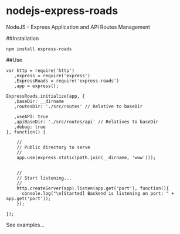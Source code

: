 nodejs-express-roads
====================

 NodeJS - Express Application and API Routes Management 
 
 
##Installation
 
    npm install express-roads
 
##Use
 
 	var http = require('http')
 	   ,express = require('express')
 	   ,ExpressRoads = require('express-roads')
 	   ,app = express();
 	 
	ExpressRoads.initialize(app, {
	   ,baseDir: __dirname
   	   ,routesDir: './src/routes' // Relative to baseDir
    
	   ,useAPI: true
	   ,apiBaseDir: './src/routes/api' // Relatives to baseDir
	   ,debug: true
	}, function() {

		//
		// Public directory to serve
		//
		app.use(express.static(path.join(__dirname, 'www')));


		//
		// Start listening...
		//
		http.createServer(app).listen(app.get('port'), function(){
		  console.log("\n[Started] Backend is listening on port: " + app.get('port'));
		});

	});
 
 See examples...
